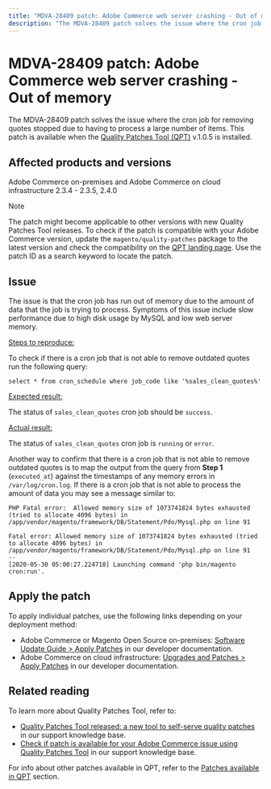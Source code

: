 ```yaml
---
title: "MDVA-28409 patch: Adobe Commerce web server crashing - Out of memory"
description: "The MDVA-28409 patch solves the issue where the cron job for removing quotes stopped due to having to process a large number of items. This patch is available when the [Quality Patches Tool (QPT)](https://devdocs.magento.com/guides/v2.4/comp-mgr/patching.html#mqp) v.1.0.5 is installed."
---
```


# MDVA-28409 patch: Adobe Commerce web server crashing - Out of memory

The MDVA-28409 patch solves the issue where the cron job for removing quotes stopped due to having to process a large number of items. This patch is available when the [Quality Patches Tool (QPT)](https://devdocs.magento.com/guides/v2.4/comp-mgr/patching.html#mqp) v.1.0.5 is installed.

## Affected products and versions

Adobe Commerce on-premises and Adobe Commerce on cloud infrastructure 2.3.4 - 2.3.5, 2.4.0

>[!NOTE]
>
>The patch might become applicable to other versions with new Quality Patches Tool releases. To check if the patch is compatible with your Adobe Commerce version, update the `magento/quality-patches` package to the latest version and check the compatibility on the [QPT landing page](https://devdocs.magento.com/quality-patches/tool.html#patch-grid). Use the patch ID as a search keyword to locate the patch.

## Issue

The issue is that the cron job has run out of memory due to the amount of data that the job is trying to process. Symptoms of this issue include slow performance due to high disk usage by MySQL and low web server memory.

 <u>Steps to reproduce:</u>

To check if there is a cron job that is not able to remove outdated quotes run the following query:

```clike
select * from cron_schedule where job_code like '%sales_clean_quotes%'
```

 <u>Expected result:</u>

The status of `sales_clean_quotes` cron job should be `success`.

<u>Actual result:</u>

The status of `sales_clean_quotes` cron job is `running` or `error`.

Another way to confirm that there is a cron job that is not able to remove outdated quotes is to map the output from the query from **Step 1** (`executed_at`) against the timestamps of any memory errors in `/var/log/cron.log`. If there is a cron job that is not able to process the amount of data you may see a message similar to:

```clike
PHP Fatal error:  Allowed memory size of 1073741824 bytes exhausted (tried to allocate 4096 bytes) in /app/vendor/magento/framework/DB/Statement/Pdo/Mysql.php on line 91

Fatal error: Allowed memory size of 1073741824 bytes exhausted (tried to allocate 4096 bytes) in /app/vendor/magento/framework/DB/Statement/Pdo/Mysql.php on line 91
--
[2020-05-30 05:00:27.224718] Launching command 'php bin/magento cron:run'.
```

## Apply the patch

To apply individual patches, use the following links depending on your deployment method:

* Adobe Commerce or Magento Open Source on-premises: [Software Update Guide > Apply Patches](https://devdocs.magento.com/guides/v2.4/comp-mgr/patching/mqp.html) in our developer documentation.
* Adobe Commerce on cloud infrastructure: [Upgrades and Patches > Apply Patches](https://devdocs.magento.com/cloud/project/project-patch.html) in our developer documentation.

## Related reading

To learn more about Quality Patches Tool, refer to:

* [Quality Patches Tool released: a new tool to self-serve quality patches](https://support.magento.com/hc/en-us/articles/360047139492) in our support knowledge base.
* [Check if patch is available for your Adobe Commerce issue using Quality Patches Tool](https://support.magento.com/hc/en-us/articles/360047125252) in our support knowledge base.

For info about other patches available in QPT, refer to the [Patches available in QPT](https://support.magento.com/hc/en-us/sections/360010506631-Patches-available-in-MQP-tool-) section.